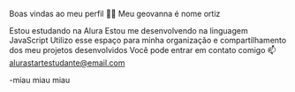 Boas vindas ao meu perfil 💙💙
Meu geovanna é nome ortiz

Estou estudando na Alura
Estou me desenvolvendo na linguagem JavaScript
Utilizo esse espaço para minha organização e compartilhamento dos meu projetos desenvolvidos
Você pode entrar em contato comigo 📫
alurastartestudante@email.com

-miau miau miau
